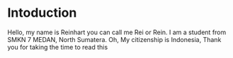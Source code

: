 # Intoduction

Hello, my name is Reinhart you can call me Rei or Rein.
I am a student from SMKN 7 MEDAN, North Sumatera.
Oh, My citizenship is Indonesia, Thank you for taking the time to read this